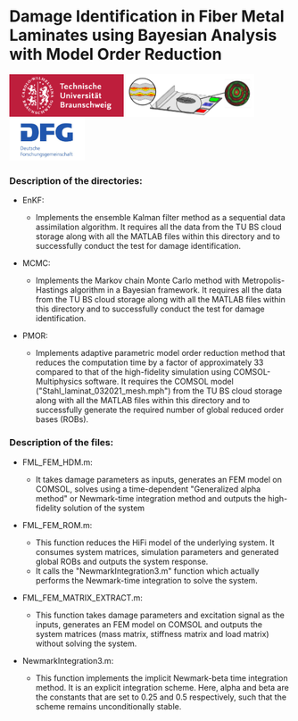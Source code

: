 # Damage Identification in Fiber Metal Laminates using Bayesian Analysis with Model Order Reduction

<img src="Logos/logo-tubs.png" alt="drawing" width="205"/> <img src="Logos/SHM_Logo_Git.png" alt="drawing" width="230"/> <img src="Logos/logo-dfg.jpg" alt="drawing" width="135"/> 
 
### Description of the directories: 

* EnKF: 
     + Implements the ensemble Kalman filter method as a sequential data assimilation algorithm. It requires all the data from the TU BS cloud storage along with all the MATLAB files within this directory and to successfully conduct the test for damage identification.
 
* MCMC: 
    + Implements the Markov chain Monte Carlo method with Metropolis-Hastings algorithm in a Bayesian framework. It requires all the data from the TU BS cloud storage along with all the MATLAB files within this directory and to successfully conduct the test for damage identification.
    
* PMOR: 
    + Implements adaptive parametric model order reduction method that reduces the computation time by a factor of approximately 33 compared to that of the high-fidelity simulation using COMSOL-Multiphysics software. It requires the COMSOL model ("Stahl_laminat_032021_mesh.mph") from the TU BS cloud storage along with all the MATLAB files within this directory and to successfully generate the required number of global reduced order bases (ROBs).
    
### Description of the files:

* FML_FEM_HDM.m:
    + It takes damage parameters as inputs, generates an FEM model on COMSOL, solves using a time-dependent "Generalized alpha method" or Newmark-time integration method and outputs the high-fidelity solution of the system

* FML_FEM_ROM.m:
    + This function reduces the HiFi model of the underlying system. It consumes system matrices, simulation parameters and generated global ROBs and outputs the system response. 
    + It calls the "NewmarkIntegration3.m" function which actually performs the Newmark-time integration to solve the system. 
    
* FML_FEM_MATRIX_EXTRACT.m: 
    + This function takes damage parameters and excitation signal as the inputs, generates an FEM model on COMSOL and outputs the system matrices (mass matrix, stiffness matrix and load matrix) without solving the system. 
    
* NewmarkIntegration3.m: 
    + This function implements the implicit Newmark-beta time integration method. It is an explicit integration scheme. Here, alpha and beta are the constants that are set to 0.25 and 0.5 respectively, such that the scheme remains unconditionally stable.
